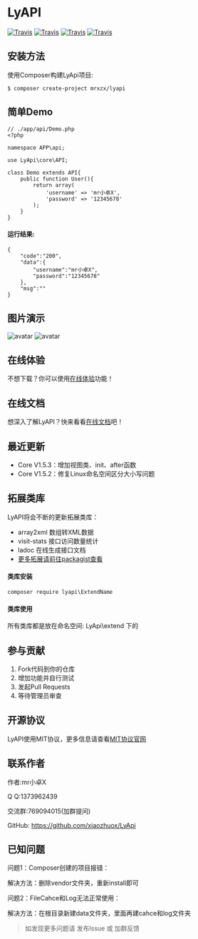 # LyAPI
[![Travis](https://img.shields.io/badge/Language-PHP-blue.svg)](http://php.net)
[![Travis](https://img.shields.io/badge/License-MIT-brightgreen.svg)](https://mit-license.org)
[![Travis](https://img.shields.io/badge/Version-V1.2.1-orange.svg)](http://lyapi.wwsg18.com)
[![Travis](https://img.shields.io/badge/Core_Version-V1.5.3-blue.svg)](http://lyapi.wwsg18.com)

## 安装方法

使用Composer构建LyApi项目:

    $ composer create-project mrxzx/lyapi

## 简单Demo

    // ./app/api/Demo.php
    <?php

    namespace APP\api;

    use LyApi\core\API;

    class Demo extends API{
        public function User(){
            return array(
                'username' => 'mr小卓X',
                'password' => '12345678'
            );
        }
    }

#### 运行结果:

    {
        "code":"200",
        "data":{
            "username":"mr小卓X",
            "password":"12345678"
        },
        "msg":""
    }

## 图片演示

![avatar](http://wwsg-img.bj.bcebos.com/project%2Flyapi%2Freadme%2FLyAPI1.png)
![avatar](http://wwsg-img.bj.bcebos.com/project%2Flyapi%2Freadme%2FLyAPI2.png)

## 在线体验

不想下载？你可以使用[在线体验][1]功能！

## 在线文档

想深入了解LyAPI？快来看看[在线文档][4]吧！

## 最近更新

- Core V1.5.3：增加视图类、init、after函数
- Core V1.5.2：修复Linux命名空间区分大小写问题


## 拓展类库

LyAPI将会不断的更新拓展类库：
- array2xml 数组转XML数据
- visit-stats 接口访问数量统计
- ladoc 在线生成接口文档
- [更多拓展请前往packagist查看][2]

#### 类库安装

    composer require lyapi\ExtendName

#### 类库使用
所有类库都是放在命名空间: LyApi\extend 下的

## 参与贡献

1. Fork代码到你的仓库
2. 增加功能并自行测试
3. 发起Pull Requests
4. 等待管理员审查

## 开源协议

LyAPI使用MIT协议，更多信息请查看[MIT协议官网][3]

## 联系作者

作者:mr小卓X

Q Q:1373962439

交流群:769094015(加群提问)

GitHub: https://github.com/xiaozhuox/LyApi

## 已知问题

问题1：Composer创建的项目报错：

解决方法：删除vendor文件夹，重新install即可

问题2：FileCahce和Log无法正常使用：

解决方法：在根目录新建data文件夹，里面再建cahce和log文件夹


> 如发现更多问题请 发布Issue 或 加群反馈 

[1]: http://lyapi.wwsg18.com/trial.html
[2]: https://packagist.org/users/wwsg18/
[3]: https://mit-license.org
[4]: https://wwsg18.gitee.io/lyapi-docs/#/
